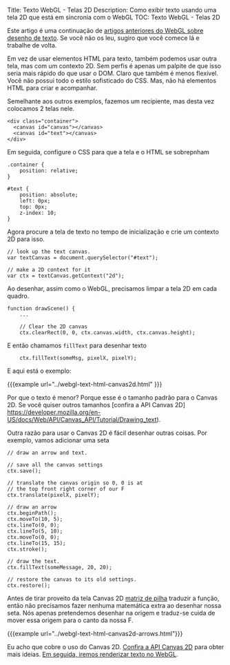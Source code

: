 Title: Texto WebGL - Telas 2D
Description: Como exibir texto usando uma tela 2D que está em sincronia com o WebGL
TOC: Texto WebGL - Telas 2D


Este artigo é uma continuação de [artigos anteriores do WebGL sobre desenho de texto](webgl-text-html.html). Se você não os leu, sugiro que você comece lá e trabalhe de volta.

Em vez de usar elementos HTML para texto, também podemos usar outra tela, mas com um contexto 2D. Sem perfis é apenas um palpite de que isso seria mais rápido do que usar o DOM. Claro que também é menos flexível. Você não possui todo o estilo sofisticado do CSS. Mas, não há elementos HTML para criar e acompanhar.

Semelhante aos outros exemplos, fazemos um recipiente, mas desta vez colocamos 2 telas nele.

    <div class="container">
      <canvas id="canvas"></canvas>
      <canvas id="text"></canvas>
    </div>

Em seguida, configure o CSS para que a tela e o HTML se sobrepnham

    .container {
        position: relative;
    }

    #text {
        position: absolute;
        left: 0px;
        top: 0px;
        z-index: 10;
    }

Agora procure a tela de texto no tempo de inicialização e crie um contexto 2D para isso.

    // look up the text canvas.
    var textCanvas = document.querySelector("#text");

    // make a 2D context for it
    var ctx = textCanvas.getContext("2d");

Ao desenhar, assim como o WebGL, precisamos limpar a tela 2D em cada quadro.

    function drawScene() {
        ...

        // Clear the 2D canvas
        ctx.clearRect(0, 0, ctx.canvas.width, ctx.canvas.height);

E então chamamos `fillText` para desenhar texto

        ctx.fillText(someMsg, pixelX, pixelY);

E aqui está o exemplo:

{{{example url="../webgl-text-html-canvas2d.html" }}}

Por que o texto é menor? Porque esse é o tamanho padrão para o Canvas 2D.
Se você quiser outros tamanhos [confira a API Canvas 2D] https://developer.mozilla.org/en-US/docs/Web/API/Canvas_API/Tutorial/Drawing_text).

Outra razão para usar o Canvas 2D é fácil desenhar outras coisas. Por exemplo, vamos adicionar uma seta

    // draw an arrow and text.

    // save all the canvas settings
    ctx.save();

    // translate the canvas origin so 0, 0 is at
    // the top front right corner of our F
    ctx.translate(pixelX, pixelY);

    // draw an arrow
    ctx.beginPath();
    ctx.moveTo(10, 5);
    ctx.lineTo(0, 0);
    ctx.lineTo(5, 10);
    ctx.moveTo(0, 0);
    ctx.lineTo(15, 15);
    ctx.stroke();

    // draw the text.
    ctx.fillText(someMessage, 20, 20);

    // restore the canvas to its old settings.
    ctx.restore();

Antes de tirar proveito da tela Canvas 2D [matriz de pilha](webgl-2d-matrix-stack.html) traduzir a função, então não precisamos fazer nenhuma matemática extra ao desenhar nossa seta. Nós apenas pretendemos desenhar na origem e traduz-se cuida de mover essa origem para o canto da nossa F.

{{{example url="../webgl-text-html-canvas2d-arrows.html"}}}

Eu acho que cobre o uso do Canvas 2D. [Confira a API Canvas 2D](https://developer.mozilla.org/en-US/docs/Web/API/CanvasRenderingContext2D) para obter mais ideias. [Em seguida, iremos renderizar texto no WebGL](webgl-text-texture.html).
